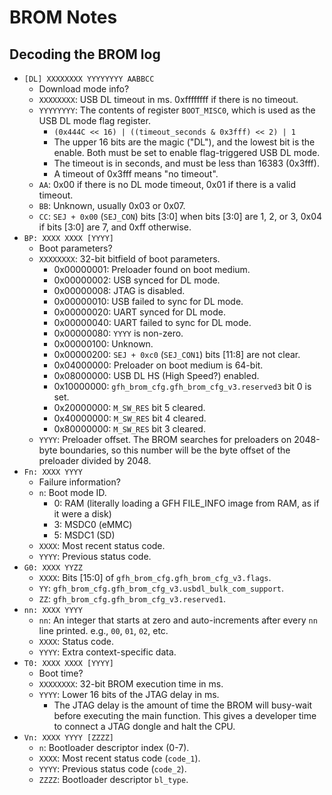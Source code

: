 # BROM Notes

## Decoding the BROM log

 - `[DL] XXXXXXXX YYYYYYYY AABBCC`
   - Download mode info?
   - `XXXXXXXX`: USB DL timeout in ms. 0xffffffff if there is no
     timeout.
   - `YYYYYYYY`: The contents of register `BOOT_MISC0`, which is used as
     the USB DL mode flag register.
     - `(0x444C << 16) | ((timeout_seconds & 0x3fff) << 2) | 1`
     - The upper 16 bits are the magic ("DL"), and the lowest bit is the
       enable. Both must be set to enable flag-triggered USB DL mode.
     - The timeout is in seconds, and must be less than 16383 (0x3fff).
     - A timeout of 0x3fff means "no timeout".
   - `AA`: 0x00 if there is no DL mode timeout, 0x01 if there is a valid
     timeout.
   - `BB`: Unknown, usually 0x03 or 0x07.
   - `CC`: `SEJ + 0x00` (`SEJ_CON`) bits [3:0] when bits [3:0] are 1, 2,
     or 3, 0x04 if bits [3:0] are 7, and 0xff otherwise.
 - `BP: XXXX XXXX [YYYY]`
   - Boot parameters?
   - `XXXXXXXX`: 32-bit bitfield of boot parameters.
     - 0x00000001: Preloader found on boot medium.
     - 0x00000002: USB synced for DL mode.
     - 0x00000008: JTAG is disabled.
     - 0x00000010: USB failed to sync for DL mode.
     - 0x00000020: UART synced for DL mode.
     - 0x00000040: UART failed to sync for DL mode.
     - 0x00000080: `YYYY` is non-zero.
     - 0x00000100: Unknown.
     - 0x00000200: `SEJ + 0xc0` (`SEJ_CON1`) bits [11:8] are not clear.
     - 0x04000000: Preloader on boot medium is 64-bit.
     - 0x08000000: USB DL HS (High Speed?) enabled.
     - 0x10000000: `gfh_brom_cfg.gfh_brom_cfg_v3.reserved3` bit 0 is set.
     - 0x20000000: `M_SW_RES` bit 5 cleared.
     - 0x40000000: `M_SW_RES` bit 4 cleared.
     - 0x80000000: `M_SW_RES` bit 3 cleared.
   - `YYYY`: Preloader offset. The BROM searches for preloaders on
     2048-byte boundaries, so this number will be the byte offset of
     the preloader divided by 2048.
 - `Fn: XXXX YYYY`
   - Failure information?
   - `n`: Boot mode ID.
     - 0: RAM (literally loading a GFH FILE_INFO image from RAM, as if
       it were a disk)
     - 3: MSDC0 (eMMC)
     - 5: MSDC1 (SD)
   - `XXXX`: Most recent status code.
   - `YYYY`: Previous status code.
 - `G0: XXXX YYZZ`
   - `XXXX`: Bits [15:0] of `gfh_brom_cfg.gfh_brom_cfg_v3.flags`.
   - `YY`: `gfh_brom_cfg.gfh_brom_cfg_v3.usbdl_bulk_com_support`.
   - `ZZ`: `gfh_brom_cfg.gfh_brom_cfg_v3.reserved1`.
 - `nn: XXXX YYYY`
   - `nn`: An integer that starts at zero and auto-increments after
     every `nn` line printed. e.g., `00`, `01`, `02`, etc.
   - `XXXX`: Status code.
   - `YYYY`: Extra context-specific data.
 - `T0: XXXX XXXX [YYYY]`
   - Boot time?
   - `XXXXXXXX`: 32-bit BROM execution time in ms.
   - `YYYY`: Lower 16 bits of the JTAG delay in ms.
     - The JTAG delay is the amount of time the BROM will busy-wait
       before executing the main function. This gives a developer time
       to connect a JTAG dongle and halt the CPU.
 - `Vn: XXXX YYYY [ZZZZ]`
   - `n`: Bootloader descriptor index (0-7).
   - `XXXX`: Most recent status code (`code_1`).
   - `YYYY`: Previous status code (`code_2`).
   - `ZZZZ`: Bootloader descriptor `bl_type`.
